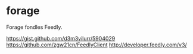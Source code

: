 forage
======

Forage fondles Feedly.


https://gist.github.com/d3m3vilurr/5904029
https://github.com/zgw21cn/FeedlyClient
http://developer.feedly.com/v3/
